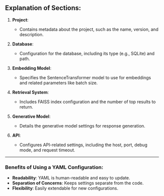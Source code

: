 ## Explanation of Sections:

1. **Project**:
   - Contains metadata about the project, such as the name, version, and description.

2. **Database**:
   - Configuration for the database, including its type (e.g., SQLite) and path.

3. **Embedding Model**:
   - Specifies the SentenceTransformer model to use for embeddings and related parameters like batch size.

4. **Retrieval System**:
   - Includes FAISS index configuration and the number of top results to return.

5. **Generative Model**:
   - Details the generative model settings for response generation.

6. **API**:
   - Configures API-related settings, including the host, port, debug mode, and request timeout.


---

### Benefits of Using a YAML Configuration:
- **Readability**: YAML is human-readable and easy to update.
- **Separation of Concerns**: Keeps settings separate from the code.
- **Flexibility**: Easily extendable for new configurations.
